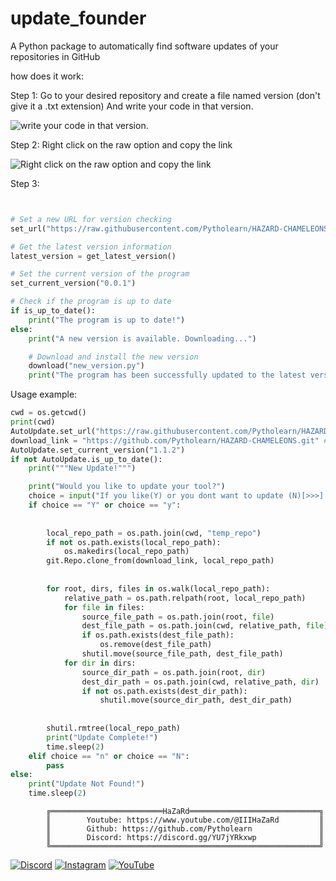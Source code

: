 # update_founder

A Python package to automatically find software updates of your repositories in GitHub

how does it work:

Step 1:
Go to your desired repository and create a file named version (don't give it a .txt extension)
And write your code in that version.

<picture>
  <img alt="write your code in that version." src="https://cdn.discordapp.com/attachments/1268584313763401749/1268585830574719046/6jR45QP.png?ex=66acf61f&is=66aba49f&hm=15be35caa7a1b2af851cafc61f7e4423170b14bcc005139293cbe96ae9dcdbf8&">
</picture>

Step 2:
Right click on the raw option and copy the link

<picture>
  <img alt="Right click on the raw option and copy the link" src="https://cdn.discordapp.com/attachments/1268584313763401749/1268587064237228062/EvHRGqn.png?ex=66acf745&is=66aba5c5&hm=0c9e77f0c0eb9060fc2ad7fb98941b6ff2fe4cf16220c6cdfe4d591fc21b91bc&">
</picture>

Step 3:
```py


# Set a new URL for version checking
set_url("https://raw.githubusercontent.com/Pytholearn/HAZARD-CHAMELEONS/main/version")

# Get the latest version information
latest_version = get_latest_version()

# Set the current version of the program
set_current_version("0.0.1")

# Check if the program is up to date
if is_up_to_date():
    print("The program is up to date!")
else:
    print("A new version is available. Downloading...")

    # Download and install the new version
    download("new_version.py")
    print("The program has been successfully updated to the latest version.")
```

Usage example:
```py
cwd = os.getcwd()
print(cwd)
AutoUpdate.set_url("https://raw.githubusercontent.com/Pytholearn/HAZARD-CHAMELEONS/main/version") # raw v link
download_link = "https://github.com/Pytholearn/HAZARD-CHAMELEONS.git" #your rep download link
AutoUpdate.set_current_version("1.1.2")
if not AutoUpdate.is_up_to_date():
    print("""New Update!""")

    print("Would you like to update your tool?")
    choice = input("If you like(Y) or you dont want to update (N)[>>>] ")
    if choice == "Y" or choice == "y":
    
        
        local_repo_path = os.path.join(cwd, "temp_repo")
        if not os.path.exists(local_repo_path):
            os.makedirs(local_repo_path)
        git.Repo.clone_from(download_link, local_repo_path)
        
        
        for root, dirs, files in os.walk(local_repo_path):
            relative_path = os.path.relpath(root, local_repo_path)
            for file in files:
                source_file_path = os.path.join(root, file)
                dest_file_path = os.path.join(cwd, relative_path, file)
                if os.path.exists(dest_file_path):
                    os.remove(dest_file_path)  
                shutil.move(source_file_path, dest_file_path)  
            for dir in dirs:
                source_dir_path = os.path.join(root, dir)
                dest_dir_path = os.path.join(cwd, relative_path, dir)
                if not os.path.exists(dest_dir_path):
                    shutil.move(source_dir_path, dest_dir_path) 
        
        
        shutil.rmtree(local_repo_path)
        print("Update Complete!")
        time.sleep(2)
    elif choice == "n" or choice == "N":
        pass
else:
    print("Update Not Found!")
    time.sleep(2)

```

            ╔═════════════════════════HaZaRd═════════════════════════════╗
            ║        Youtube: https://www.youtube.com/@IIIHaZaRd         ║
            ║        Github: https://github.com/Pytholearn               ║
            ║        Discord: https://discord.gg/YU7jYRkxwp              ║
            ╚════════════════════════════════════════════════════════════╝


[![Discord](https://img.shields.io/badge/Discord-%237289DA.svg?logo=discord&logoColor=white)](https://discord.gg/qD8SXrRJbw) [![Instagram](https://img.shields.io/badge/Instagram-%23E4405F.svg?logo=Instagram&logoColor=white)](https://instagram.com/ili.hazard) [![YouTube](https://img.shields.io/badge/YouTube-%23FF0000.svg?logo=YouTube&logoColor=white)](https://youtube.com/@iiihazard) 


